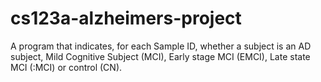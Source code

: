 # cs123a-alzheimers-project
A program that indicates, for each Sample ID, whether a subject is an AD subject, Mild Cognitive Subject (MCI),  Early stage MCI (EMCI),  Late state MCI (:MCI) or control (CN).
